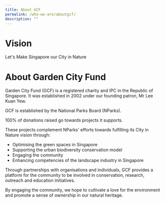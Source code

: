 ```yaml
---
title: About GCF
permalink: /who-we-are/aboutgcf/
description: ""
---
```


# Vision
Let's Make Singapore our City in Nature

# About Garden City Fund

Garden City Fund (GCF) is a registered charity and IPC in the Republic of Singapore. It was established in 2002 under our founding patron, Mr Lee Kuan Yew.  
  
GCF is established by the National Parks Board (NParks).  
  
100% of donations raised go towards projects it supports.  
  
These projects complement NParks' efforts towards fulfilling its City in Nature vision through:

*   Optimising the green spaces in Singapore
*   Supporting the urban biodiversity conservation model
*   Engaging the community
*   Enhancing competencies of the landscape industry in Singapore

Through partnerships with organisations and individuals, GCF provides a platform for the community to be involved in conservation, research, outreach and education initiatives.

By engaging the community, we hope to cultivate a love for the environment and promote a sense of ownership in our natural heritage.